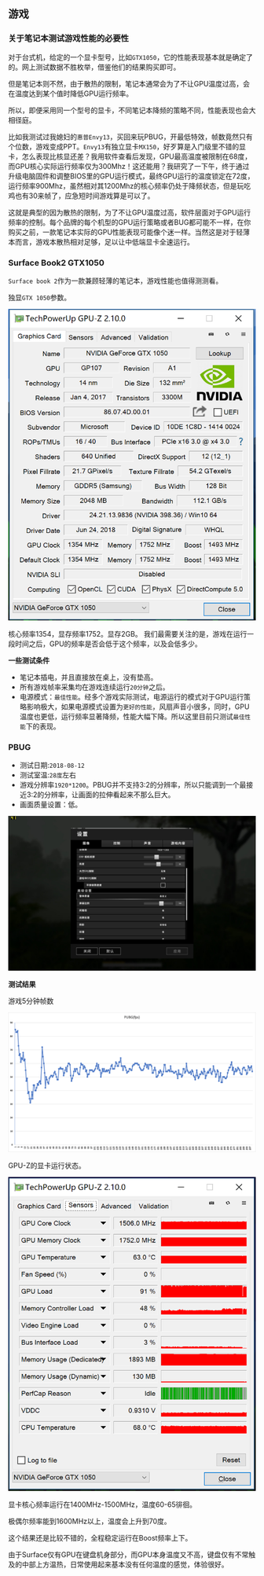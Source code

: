 ## 游戏
### 关于笔记本测试游戏性能的必要性
对于台式机，给定的一个显卡型号，比如`GTX1050`，它的性能表现基本就是确定了的。网上测试数据不胜枚举，借鉴他们的结果购买即可。

但是笔记本则不然，由于散热的限制，笔记本通常会为了不让GPU温度过高，会在温度达到某个值时降低GPU运行频率。

所以，即便采用同一个型号的显卡，不同笔记本降频的策略不同，性能表现也会大相径庭。

比如我测试过我媳妇的`惠普Envy13`，买回来玩PBUG，开最低特效，帧数竟然只有个位数，游戏变成PPT。`Envy13`有独立显卡`MX150`，好歹算是入门级里不错的显卡，怎么表现比核显还差？我用软件查看后发现，GPU最高温度被限制在68度，而GPU核心实际运行频率仅为300Mhz！这还能用？我研究了一下午，终于通过升级电脑固件和调整BIOS里的GPU运行模式，最终GPU运行的温度锁定在72度，运行频率900Mhz，虽然相对其1200Mhz的核心频率仍处于降频状态，但是玩吃鸡也有30来帧了，应急短时间游戏算是可以了。

这就是典型的因为散热的限制，为了不让GPU温度过高，软件层面对于GPU运行频率的控制。每个品牌的每个机型的GPU运行策略或者BUG都可能不一样，在你购买之前，一款笔记本实际的GPU性能表现可能像个迷一样。当然这是对于轻薄本而言，游戏本散热相对足够，足以让中低端显卡全速运行。

### Surface Book2 GTX1050
`Surface book 2`作为一款兼顾轻薄的笔记本，游戏性能也值得测测看。

独显`GTX 1050`参数。

![GTX-1050](https://github.com/yangyangxian/IDesk/blob/master/Articles/surface%20book2%20gaming%20testing/images/SB2-GPUZ.PNG)

核心频率1354，显存频率1752。显存2GB。
我们最需要关注的是，游戏在运行一段时间之后，GPU的频率是否会低于这个频率，以及会低多少。

**一些测试条件**
* 笔记本插电，并且直接放在桌上，没有垫高。
* 所有游戏帧率采集均在游戏连续运行`20分钟`之后。
* 电源模式：`最佳性能`。经多个游戏实际测试，电源运行的模式对于GPU运行策略影响极大，如果电源模式设置为`更好的性能`，风扇声音小很多，同时，GPU温度也更低，运行频率显著降频，性能大幅下降。所以这里目前只测试`最佳性能`下的表现。

### PBUG
* 测试日期:`2018-08-12`
* 测试室温:`28度`左右
* 游戏分辨率`1920*1200`。PBUG并不支持3:2的分辨率，所以只能调到一个最接近3:2的分辨率，让画面的拉伸看起来不那么巨大。
* 画面质量设置：低。

![Settings](https://github.com/yangyangxian/IDesk/blob/master/Articles/surface%20book2%20gaming%20testing/images/Settings.jpg)

**测试结果**

游戏5分钟帧数

![PBUG-Frames](https://github.com/yangyangxian/IDesk/blob/master/Articles/surface%20book2%20gaming%20testing/images/PUBG-Frames.png)

GPU-Z的显卡运行状态。

![PBUG-GPU status](https://github.com/yangyangxian/IDesk/blob/master/Articles/surface%20book2%20gaming%20testing/images/PBUG-GPUZ.PNG)

显卡核心频率运行在1400MHz-1500MHz，温度60-65徘徊。

极偶尔频率能到1600MHz以上，温度会上升到70度。

这个结果还是比较不错的，全程稳定运行在Boost频率上下。

由于Surface仅有GPU在键盘机身部分，而GPU本身温度又不高，键盘仅有不常触及的中部上方温热，日常使用起来基本没有任何温度的感觉，体验很好。


